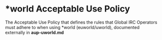 # \*world Acceptable Use Policy

The Acceptable Use Policy that defines the rules that Global IRC
Operators must adhere to when using \*world (euworld/uworld),
documented externally in **aup-uworld.md**

